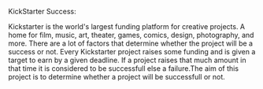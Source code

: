 KickStarter Success:

Kickstarter is the world's largest funding platform for creative projects. A home for film, music, art, theater, games, comics, design, photography, and more. There are a lot of factors that determine whether the project will be a success or not. Every Kickstarter project raises some funding and is given a target to earn by a given deadline. If a project raises that much amount in that time it is considered to be successfull else a failure.The aim of this project is to determine whether a project will be successfull or not.
